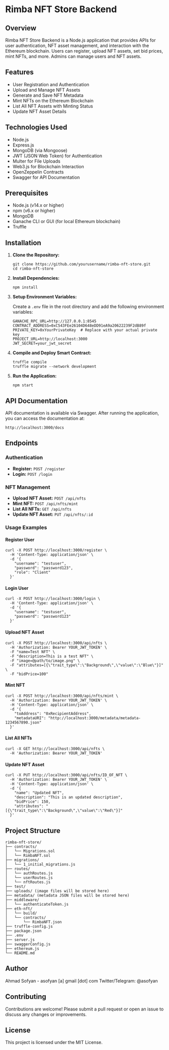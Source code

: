 # Rimba NFT Store Backend

## Overview

Rimba NFT Store Backend is a Node.js application that provides APIs for user authentication, NFT asset management, and interaction with the Ethereum blockchain. Users can register, upload NFT assets, set bid prices, mint NFTs, and more. Admins can manage users and NFT assets.

## Features

- User Registration and Authentication
- Upload and Manage NFT Assets
- Generate and Save NFT Metadata
- Mint NFTs on the Ethereum Blockchain
- List All NFT Assets with Minting Status
- Update NFT Asset Details

## Technologies Used

- Node.js
- Express.js
- MongoDB (via Mongoose)
- JWT (JSON Web Token) for Authentication
- Multer for File Uploads
- Web3.js for Blockchain Interaction
- OpenZeppelin Contracts
- Swagger for API Documentation

## Prerequisites

- Node.js (v14.x or higher)
- npm (v6.x or higher)
- MongoDB
- Ganache CLI or GUI (for local Ethereum blockchain)
- Truffle

## Installation

1. **Clone the Repository:**

   ```
   git clone https://github.com/yourusername/rimba-nft-store.git
   cd rimba-nft-store
   ```

2. **Install Dependencies:**

   ```
   npm install
   ```

3. **Setup Environment Variables:**

   Create a `.env` file in the root directory and add the following environment variables:

   ```
   GANACHE_RPC_URL=http://127.0.0.1:8545
   CONTRACT_ADDRESS=0xC543FEe26104D648eDD91eA9a20622239F2dB89f
   PRIVATE_KEY=0xYourPrivateKey  # Replace with your actual private key
   PROJECT_URL=http://localhost:3000
   JWT_SECRET=your_jwt_secret
   ```

4. **Compile and Deploy Smart Contract:**

   ```
   truffle compile
   truffle migrate --network development
   ```

5. **Run the Application:**

   ```
   npm start
   ```

## API Documentation

API documentation is available via Swagger. After running the application, you can access the documentation at:

```
http://localhost:3000/docs
```

## Endpoints

### Authentication

- **Register:** `POST /register`
- **Login:** `POST /login`

### NFT Management

- **Upload NFT Asset:** `POST /api/nfts`
- **Mint NFT:** `POST /api/nfts/mint`
- **List All NFTs:** `GET /api/nfts`
- **Update NFT Asset:** `PUT /api/nfts/:id`

### Usage Examples

#### Register User

```
curl -X POST http://localhost:3000/register \
  -H 'Content-Type: application/json' \
  -d '{
    "username": "testuser",
    "password": "password123",
    "role": "Client"
  }'
```

#### Login User

```
curl -X POST http://localhost:3000/login \
  -H 'Content-Type: application/json' \
  -d '{
    "username": "testuser",
    "password": "password123"
  }'
```

#### Upload NFT Asset

```
curl -X POST http://localhost:3000/api/nfts \
  -H 'Authorization: Bearer YOUR_JWT_TOKEN' \
  -F "name=Test NFT" \
  -F "description=This is a test NFT" \
  -F "image=@path/to/image.png" \
  -F "attributes=[{\"trait_type\":\"Background\",\"value\":\"Blue\"}]" \
  -F "bidPrice=100"
```

#### Mint NFT

```
curl -X POST http://localhost:3000/api/nfts/mint \
  -H 'Authorization: Bearer YOUR_JWT_TOKEN' \
  -H 'Content-Type: application/json' \
  -d '{
    "toAddress": "0xRecipientAddress",
    "metadataURI": "http://localhost:3000/metadata/metadata-1234567890.json"
  }'
```

#### List All NFTs

```
curl -X GET http://localhost:3000/api/nfts \
  -H 'Authorization: Bearer YOUR_JWT_TOKEN'
```

#### Update NFT Asset

```
curl -X PUT http://localhost:3000/api/nfts/ID_OF_NFT \
  -H 'Authorization: Bearer YOUR_JWT_TOKEN' \
  -H 'Content-Type: application/json' \
  -d '{
    "name": "Updated NFT",
    "description": "This is an updated description",
    "bidPrice": 150,
    "attributes": "[{\"trait_type\":\"Background\",\"value\":\"Red\"}]"
  }'
```

## Project Structure

```
rimba-nft-store/
├── contracts/
│   └── Migrations.sol
│   └── RimbaNFT.sol
├── migrations/
│   └── 1_initial_migrations.js
├── routes/
│   └── authRoutes.js
│   └── userRoutes.js
│   └── nftRoutes.js
├── test/
├── uploads/ (image files will be stored here)
├── metadata/ (metadata JSON files will be stored here)
├── middleware/
│   └── authenticateToken.js
├── eth-nft/
│   └── build/
│   └── contracts/
│       └── RimbaNFT.json
├── truffle-config.js
├── package.json
├── .env
├── server.js
├── swaggerConfig.js
├── ethereum.js
└── README.md
```

## Author
Ahmad Sofyan - asofyan [a] gmail [dot] com Twitter/Telegram: @asofyan

## Contributing

Contributions are welcome! Please submit a pull request or open an issue to discuss any changes or improvements.

## License

This project is licensed under the MIT License.
```